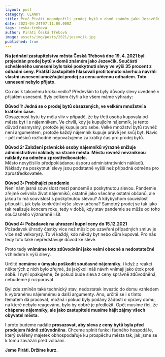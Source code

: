 ```yaml
---
layout: post
category: CLANKY
title: Proč Piráti nepodpořili prodej bytů v domě známém jako Jezevčík
date: 2021-04-24T07:11:00.000Z
tags: ceska-trebova
author: Piráti Česká Třebová
image: assets/img/posts/2021/jezevcik.jpg
published: true
---
```

**Na jednání zastupitelstva města Česká Třebová dne 19. 4. 2021 byl projednán prodej bytů v domě známém jako Jezevčík. Součástí schváleného usnesení bylo také poskytnutí slevy ve výši 35 procent z odhadní ceny. Pirátští zastupitelé hlasovali proti tomuto návrhu a navrhli vlastní usnesení umožňující prodej za cenu určenou odhadem. Toto usnesení nebylo přijato.**  

Co nás k takovému kroku vedlo? Především to byly důvody slevy uvedené v přijatém usnesení. Byly celkem čtyři a ke všem máme výhrady:

**Důvod 1: Jedná se o prodej bytů obsazených, ve velkém množství a krátkém čase.**  
Obsazenost bytu by měla vliv v případě, že by třetí osoba kupovala od města byt i s nájemníkem. Ve chvíli, kdy je kupujícím nájemník, je tento důvod nesmyslný, protože jej kupuje pro sebe. Velké množství bytů rovněž není argumentem, protože každý nájemník kupuje právě jen svůj byt. Navíc - pět měsíců rozhodně nepovažujeme za krátký čas pro prodej bytů.

**Důvod 2: Založení právnické osoby nájemníků výrazně snižuje administrativní náklady na straně města. Městu rovněž nevzniknou náklady na odměnu zprostředkovatele.**  
Město nevyčíslilo předpokládanou úsporu administrativních nákladů. Náklady na poskytnutí slevy jsou podstatně vyšší než případná odměna pro zprostředkovatele.

**Důvod 3: Probíhající pandemie**  
Není nám jasná souvislost mezi pandemií a poskytnutou slevou. Pandemie zřejmě ovlivnila život nájemníků, ostatně jako všechny ostatní občanů, ale jakou to má souvislost s poskytnutou slevou?
A kdybychom souvislost připustili, jak byla konkrétní výše slevy určena? Samotný prodej se tak jako tak realizuje koncem roku, tedy v době, kdy stav pandemie se může od toho současného významně lišit.

**Důvod 4: Požadavek na uhrazení kupní ceny do 15.12.2021**  
Požadavek úhrady částky více než měsíc po uzavření případných smluv je více než velkorysý. To ví každý, kdo někdy byt nebo dům kupoval. Pro nás tedy toto také nepředstavuje důvod ke slevě.


Proto tedy **vnímáme toto zdůvodnění jako velmi obecné a nedostatečné** vzhledem k výši slevy.

Určitě **nemáme v úmyslu poškodit současné nájemníky**, i když z reakcí některých z nich bylo zřejmé, že jakýkoli náš návrh vnímají jako útok proti sobě. I nyní opakujeme, že pokud bude sleva z ceny správně zdůvodněná, nebudeme ji rozporovat.  

Byl zde zmíněn také technický stav, nedostatek investic do domu vzhledem k vybranému nájemnému a další argumenty. Ano, určitě se i s tímto tématem dá pracovat, možná i pokud byly podány žádosti o opravy domu, na které nebylo reagováno, bylo by dobré je předložit. Opět musíme říci, že **chápeme nájemníky, ale jako zastupitelé musíme hájit zájmy všech obyvatel města.**

I proto budeme nadále **prosazovat, aby sleva z ceny bytů byla před prodejem řádně zdůvodněna**. Chceme splnit funkci řádného hospodáře, který svěřený majetek obhospodařuje ku prospěchu města tak, jak jsme se k tomu zavázali před volbami.

**Jsme Piráti. Držíme kurz.**

